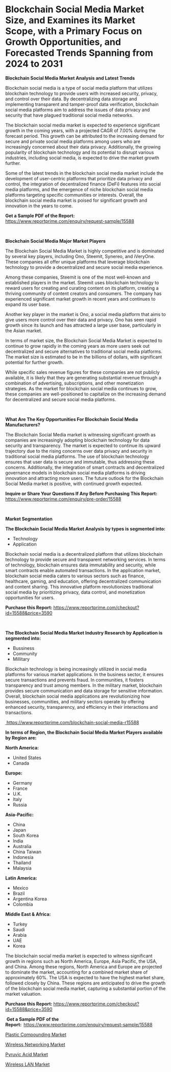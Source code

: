 <p><h1>Blockchain Social Media Market Size, and Examines its Market Scope, with a Primary Focus on Growth Opportunities, and Forecasted Trends Spanning from 2024 to 2031</h1></p><p><strong>Blockchain Social Media Market Analysis and Latest Trends</strong></p>
<p><p>Blockchain social media is a type of social media platform that utilizes blockchain technology to provide users with increased security, privacy, and control over their data. By decentralizing data storage and implementing transparent and tamper-proof data verification, blockchain social media platforms aim to address the issues of data privacy and security that have plagued traditional social media networks.</p><p>The blockchain social media market is expected to experience significant growth in the coming years, with a projected CAGR of 7.00% during the forecast period. This growth can be attributed to the increasing demand for secure and private social media platforms among users who are increasingly concerned about their data privacy. Additionally, the growing popularity of blockchain technology and its potential to disrupt various industries, including social media, is expected to drive the market growth further.</p><p>Some of the latest trends in the blockchain social media market include the development of user-centric platforms that prioritize data privacy and control, the integration of decentralized finance (DeFi) features into social media platforms, and the emergence of niche blockchain social media platforms targeting specific communities or interests. Overall, the blockchain social media market is poised for significant growth and innovation in the years to come.</p></p>
<p><strong>Get a Sample PDF of the Report:&nbsp;</strong> <a href="https://www.reportprime.com/enquiry/request-sample/15588">https://www.reportprime.com/enquiry/request-sample/15588</a></p>
<p>&nbsp;</p>
<p><strong>Blockchain Social Media Major Market Players</strong></p>
<p><p>The Blockchain Social Media Market is highly competitive and is dominated by several key players, including Ono, Steemit, Synereo, and iVeryOne. These companies all offer unique platforms that leverage blockchain technology to provide a decentralized and secure social media experience.</p><p>Among these companies, Steemit is one of the most well-known and established players in the market. Steemit uses blockchain technology to reward users for creating and curating content on its platform, creating a thriving community of content creators and consumers. The company has experienced significant market growth in recent years and continues to expand its user base.</p><p>Another key player in the market is Ono, a social media platform that aims to give users more control over their data and privacy. Ono has seen rapid growth since its launch and has attracted a large user base, particularly in the Asian market.</p><p>In terms of market size, the Blockchain Social Media Market is expected to continue to grow rapidly in the coming years as more users seek out decentralized and secure alternatives to traditional social media platforms. The market size is estimated to be in the billions of dollars, with significant potential for further growth.</p><p>While specific sales revenue figures for these companies are not publicly available, it is likely that they are generating substantial revenue through a combination of advertising, subscriptions, and other monetization strategies. As the market for blockchain social media continues to grow, these companies are well-positioned to capitalize on the increasing demand for decentralized and secure social media platforms.</p></p>
<p>&nbsp;</p>
<p><strong>What Are The Key Opportunities For Blockchain Social Media Manufacturers?</strong></p>
<p><p>The Blockchain Social Media market is witnessing significant growth as companies are increasingly adopting blockchain technology for data security and transparency. The market is expected to continue its upward trajectory due to the rising concerns over data privacy and security in traditional social media platforms. The use of blockchain technology ensures that user data is secure and immutable, thus addressing these concerns. Additionally, the integration of smart contracts and decentralized governance models in blockchain social media platforms is driving innovation and attracting more users. The future outlook for the Blockchain Social Media market is positive, with continued growth expected.</p></p>
<p><strong>Inquire or Share Your Questions If Any Before Purchasing This Report:</strong> <a href="https://www.reportprime.com/enquiry/pre-order/15588">https://www.reportprime.com/enquiry/pre-order/15588</a></p>
<p>&nbsp;</p>
<p><strong>Market Segmentation</strong></p>
<p><strong>The Blockchain Social Media Market Analysis by types is segmented into:</strong></p>
<p><ul><li>Technology</li><li>Application</li></ul></p>
<p><p>Blockchain social media is a decentralized platform that utilizes blockchain technology to provide secure and transparent networking services. In terms of technology, blockchain ensures data immutability and security, while smart contracts enable automated transactions. In the application market, blockchain social media caters to various sectors such as finance, healthcare, gaming, and education, offering decentralized communication and content sharing. This innovative platform revolutionizes traditional social media by prioritizing privacy, data control, and monetization opportunities for users.</p></p>
<p><strong>Purchase this Report:&nbsp;</strong><a href="https://www.reportprime.com/checkout?id=15588&price=3590">https://www.reportprime.com/checkout?id=15588&price=3590</a></p>
<p>&nbsp;</p>
<p><strong>The Blockchain Social Media Market Industry Research by Application is segmented into:</strong></p>
<p><ul><li>Bussiness</li><li>Community</li><li>Millitary</li></ul></p>
<p><p>Blockchain technology is being increasingly utilized in social media platforms for various market applications. In the business sector, it ensures secure transactions and prevents fraud. In communities, it fosters transparency and trust among members. In the military market, blockchain provides secure communication and data storage for sensitive information. Overall, blockchain social media applications are revolutionizing how businesses, communities, and military sectors operate by offering enhanced security, transparency, and efficiency in their interactions and transactions.</p></p>
<p><a href="https://www.reportprime.com/blockchain-social-media-r15588">&nbsp;https://www.reportprime.com/blockchain-social-media-r15588</a></p>
<p><strong>In terms of Region, the Blockchain Social Media Market Players available by Region are:</strong></p>
<p>
    <p> <strong> North America: </strong>
        <ul>
            <li>United States</li>
            <li>Canada</li>
        </ul>
        </p> 
    <p> <strong> Europe: </strong>
        <ul>
            <li>Germany</li>
            <li>France</li>
            <li>U.K.</li>
            <li>Italy</li>
            <li>Russia</li>
        </ul>
        </p> 
    <p> <strong> Asia-Pacific: </strong>
        <ul>
            <li>China</li>
            <li>Japan</li>
            <li>South Korea</li>
            <li>India</li>
            <li>Australia</li>
            <li>China Taiwan</li>
            <li>Indonesia</li>
            <li>Thailand</li>
            <li>Malaysia</li>
        </ul>
        </p> 
    <p> <strong> Latin America: </strong>
        <ul>
            <li>Mexico</li>
            <li>Brazil</li>
            <li>Argentina Korea</li>
            <li>Colombia</li>
        </ul>
        </p> 
    <p> <strong> Middle East & Africa: </strong>
        <ul>
            <li>Turkey</li>
            <li>Saudi</li>
            <li>Arabia</li>
            <li>UAE</li>
            <li>Korea</li>
        </ul>
    </p>
    </p>
<p><p>The blockchain social media market is expected to witness significant growth in regions such as North America, Europe, Asia Pacific, the USA, and China. Among these regions, North America and Europe are projected to dominate the market, accounting for a combined market share of approximately 60%. The USA is expected to have the highest market share, followed closely by China. These regions are anticipated to drive the growth of the blockchain social media market, capturing a substantial portion of the market valuation.</p></p>
<p><strong>Purchase this Report: </strong><a href="https://www.reportprime.com/checkout?id=15588&price=3590">https://www.reportprime.com/checkout?id=15588&price=3590</a></p>
<p>&nbsp;<strong>Get a Sample PDF of the Report:&nbsp;&nbsp;</strong><a href="https://www.reportprime.com/enquiry/request-sample/15588">https://www.reportprime.com/enquiry/request-sample/15588</a></p>
<p><strong></strong></p>
<p><p><a href="https://issuu.com/reportprime-2/docs/plastic-compounding-market-size-2030.pptx">Plastic Compounding Market</a></p><p><a href="https://github.com/kosella/Market-Research-Report-List-2/blob/main/wireless-networking-market.md">Wireless Networking Market</a></p><p><a href="https://issuu.com/reportprime-2/docs/pyruvic-acid-market-size-2030.pptx">Pyruvic Acid Market</a></p><p><a href="https://github.com/nathandecarvalho/Market-Research-Report-List-2/blob/main/wireless-lan-market.md">Wireless LAN Market</a></p></p>